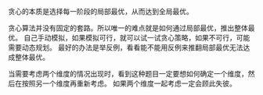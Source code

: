 贪心的本质是选择每一阶段的局部最优，从而达到全局最优。

贪心算法并没有固定的套路。所以唯一的难点就是如何通过局部最优，推出整体最优。
自己手动模拟，如果模拟可行，就可以试一试贪心策略，如果不可行，可能需要动态规划。
最好的办法是举反例，看看能不能用反例来推翻局部最优无法达成整体最优。

当需要考虑两个维度的情况出现时，看到这种题目一定要想如何确定一个维度，然后在按照另一个维度再重新考虑。
如果两个维度一起考虑一定会顾此失彼。